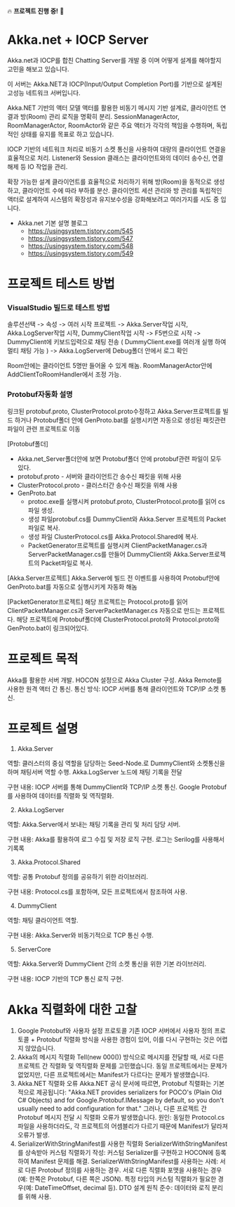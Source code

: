 🔥 **프로젝트 진행 중!** 🚀
# Akka.net + IOCP Server
 Akka.net과 IOCP를 합친 Chatting Server를 개발 중 이며 어떻게 설계를 해야할지 고민을 해보고 있습니다.

이 서버는 Akka.NET과 IOCP(Input/Output Completion Port)를 기반으로 설계된 고성능 네트워크 서버입니다. 

Akka.NET 기반의 액터 모델 액터를 활용한 비동기 메시지 기반 설계로, 클라이언트 연결과 방(Room) 관리 로직을 명확히 분리.
SessionManagerActor, RoomManagerActor, RoomActor와 같은 주요 액터가 각각의 책임을 수행하며, 독립적인 상태를 유지를 목표로 하고 있습니다.

IOCP 기반의 네트워크 처리로 비동기 소켓 통신을 사용하여 대량의 클라이언트 연결을 효율적으로 처리.
Listener와 Session 클래스는 클라이언트와의 데이터 송수신, 연결 해제 등 IO 작업을 관리.

확장 가능한 설계
클라이언트를 효율적으로 처리하기 위해 방(Room)을 동적으로 생성하고, 클라이언트 수에 따라 부하를 분산.
클라이언트 세션 관리와 방 관리를 독립적인 액터로 설계하여 시스템의 확장성과 유지보수성을 강화해보려고 여러가지를 시도 중 입니다.

- Akka.net 기본 설명 블로그
  - https://usingsystem.tistory.com/545
  - https://usingsystem.tistory.com/547
  - https://usingsystem.tistory.com/548
  - https://usingsystem.tistory.com/549

# 프로젝트 테스트 방법
### VisualStudio 빌드로 테스트 방법

솔루션선택 -> 속성 -> 여러 시작 프로젝트 -> Akka.Server작업 시작, Akka.LogServer작업 시작, DummyClient작업 시작 -> F5번으로 시작 -> DummyClient에 키보드입력으로 채팅 전송 ( DummyClient.exe를 여러개 실행 하여 멀티 채팅 가능 ) -> Akka.LogServer에 Debug폴더 안에서 로그 확인

Room안에는 클라이언트 5명만 들어올 수 있게 해놈. RoomManagerActor안에 AddClientToRoomHandler에서 조정 가능.

### Protobuf자동화 설명
링크된 protobuf.proto, ClusterProtocol.proto수정하고 Akka.Server프로젝트를 빌드 하거나 Protobuf폴더 안에 GenProto.bat를 실행시키면 자동으로 생성된 패킷관련 파일이 관련 프로젝트로 이동

[Protobuf폴더]
- Akka.net_Server폴더안에 보면 Protobuf폴더 안에 protobuf관련 파일이 모두 있다.
- protobuf.proto - 서버와 클라이언트간 송수신 패킷을 위해 사용
- ClusterProtocol.proto - 클러스터간 송수신 패킷을 위해 사용
- GenProto.bat
  - protoc.exe를 실행시켜 protobuf.proto, ClusterProtocol.proto를 읽어 cs파일 생성.
  - 생성 파일protobuf.cs를 DummyClient와 Akka.Server 프로젝트의 Packet파일로 복사.
  - 생성 파일 ClusterProtocol.cs를 Akka.Protocol.Shared에 복사.
  - PacketGenerator프로젝트를 실행시켜 ClientPacketManager.cs과 ServerPacketManager.cs를 만들어 DummyClient와 Akka.Server프로젝트의 Packet파일로 복사.

[Akka.Server프로젝트]
Akka.Server에 빌드 전 이벤트를 사용하여 Protobuf안에 GenProto.bat를 자동으로 실행시키게 자동화 해놈

[PacketGenerator프로젝트]
해당 프로젝트는 Protocol.proto를 읽어 ClientPacketManager.cs과 ServerPacketManager.cs 자동으로 만드는 프로젝트다.
해당 프로젝트에 Protobuf폴더에 ClusterProtocol.proto와 Protocol.proto와 GenProto.bat이 링크되어있다. 

# 프로젝트 목적
Akka를 활용한 서버 개발.
HOCON 설정으로 Akka Cluster 구성.
Akka Remote를 사용한 원격 액터 간 통신.
통신 방식: IOCP 서버를 통해 클라이언트와 TCP/IP 소켓 통신.

# 프로젝트 설명
1. Akka.Server

역할: 클러스터의 중심 역할을 담당하는 Seed-Node.로 DummyClient와 소켓통신을 하며 채팅서버 역할 수행. Akka.LogServer 노드에 채팅 기록을 전달

구현 내용: IOCP 서버를 통해 DummyClient와 TCP/IP 소켓 통신. Google Protobuf를 사용하여 데이터를 직렬화 및 역직렬화.

2. Akka.LogServer

역할: Akka.Server에서 보내는 채팅 기록을 관리 및 처리 담당 서버.

구현 내용: Akka를 활용하여 로그 수집 및 저장 로직 구현. 로그는 Serilog를 사용해서 기록록

3. Akka.Protocol.Shared

역할: 공통 Protobuf 정의를 공유하기 위한 라이브러리.

구현 내용: Protocol.cs를 포함하며, 모든 프로젝트에서 참조하여 사용.

4. DummyClient

역할: 채팅 클라이언트 역할.

구현 내용: Akka.Server와 비동기적으로 TCP 통신 수행. 

5. ServerCore

역할: Akka.Server와 DummyClient 간의 소켓 통신을 위한 기본 라이브러리.

구현 내용: IOCP 기반의 TCP 통신 로직 구현.

# Akka 직렬화에 대한 고찰
1. Google Protobuf와 사용자 설정 프로토콜
기존 IOCP 서버에서 사용자 정의 프로토콜 + Protobuf 직렬화 방식을 사용한 경험이 있어, 이를 다시 구현하는 것은 어렵지 않았습니다.
2. Akka의 메시지 직렬화
Tell(new 000()) 방식으로 메시지를 전달할 때, 서로 다른 프로젝트 간 직렬화 및 역직렬화 문제를 고민했습니다.
동일 프로젝트에서는 문제가 없었지만, 다른 프로젝트에서는 Manifest가 다르다는 문제가 발생했습니다.
3. Akka.NET 직렬화 오류
Akka.NET 공식 문서에 따르면, Protobuf 직렬화는 기본적으로 제공됩니다:
"Akka.NET provides serializers for POCO's (Plain Old C# Objects) and for Google.Protobuf.IMessage by default, so you don't usually need to add configuration for that."
그러나, 다른 프로젝트 간 Protobuf 메시지 전달 시 직렬화 오류가 발생했습니다.
원인: 동일한 Protocol.cs 파일을 사용하더라도, 각 프로젝트의 어셈블리가 다르기 때문에 Manifest가 달라져 오류가 발생.
4. SerializerWithStringManifest를 사용한 직렬화
SerializerWithStringManifest를 상속받아 커스텀 직렬화기 작성:
커스텀 Serializer를 구현하고 HOCON에 등록하여 Manifest 문제를 해결.
SerializerWithStringManifest를 사용하는 사례:
서로 다른 Protobuf 정의를 사용하는 경우.
서로 다른 직렬화 포맷을 사용하는 경우(예: 한쪽은 Protobuf, 다른 쪽은 JSON).
특정 타입의 커스텀 직렬화가 필요한 경우(예: DateTimeOffset, decimal 등).
DTO 설계 원칙 준수: 데이터와 로직 분리를 위해 사용.


